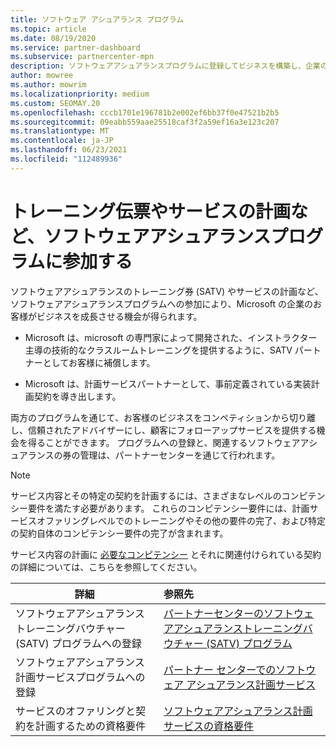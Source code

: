 ```yaml
---
title: ソフトウェア アシュアランス プログラム
ms.topic: article
ms.date: 08/19/2020
ms.service: partner-dashboard
ms.subservice: partnercenter-mpn
description: ソフトウェアアシュアランスプログラムに登録してビジネスを構築し、企業のお客様にトレーニングと計画を提供するための補償を受けることができます。
author: mowree
ms.author: mowrim
ms.localizationpriority: medium
ms.custom: SEOMAY.20
ms.openlocfilehash: cccb1701e196781b2e002ef6bb37f0e47521b2b5
ms.sourcegitcommit: 09eabb559aae25518caf3f2a59ef16a3e123c207
ms.translationtype: MT
ms.contentlocale: ja-JP
ms.lasthandoff: 06/23/2021
ms.locfileid: "112489936"
---
```

# <a name="participate-in-software-assurance-programs-including-training-vouchers-and-planning-services"></a>トレーニング伝票やサービスの計画など、ソフトウェアアシュアランスプログラムに参加する

ソフトウェアアシュアランスのトレーニング券 (SATV) やサービスの計画など、ソフトウェアアシュアランスプログラムへの参加により、Microsoft の企業のお客様がビジネスを成長させる機会が得られます。 

- Microsoft は、microsoft の専門家によって開発された、インストラクター主導の技術的なクラスルームトレーニングを提供するように、SATV パートナーとしてお客様に補償します。 

- Microsoft は、計画サービスパートナーとして、事前定義されている実装計画契約を導き出します。 

両方のプログラムを通じて、お客様のビジネスをコンペティションから切り離し、信頼されたアドバイザーにし、顧客にフォローアップサービスを提供する機会を得ることができます。 プログラムへの登録と、関連するソフトウェアアシュアランスの券の管理は、パートナーセンターを通じて行われます。

> [!NOTE]
> サービス内容とその特定の契約を計画するには、さまざまなレベルのコンピテンシー要件を満たす必要があります。 これらのコンピテンシー要件には、計画サービスオファリングレベルでのトレーニングやその他の要件の完了、および特定の契約自体のコンピテンシー要件の完了が含まれます。  
>
> サービス内容の計画に [必要なコンピテンシー](software-assurance-dps-requirements.md) とそれに関連付けられている契約の詳細については、こちらを参照してください。


|**詳細**   |**参照先**   |
|--------------------------|:------------------|
|ソフトウェアアシュアランストレーニングバウチャー (SATV) プログラムへの登録  | [パートナーセンターのソフトウェアアシュアランストレーニングバウチャー (SATV) プログラム](software-assurance-satv.md)|
|ソフトウェアアシュアランス計画サービスプログラムへの登録 | [パートナー センターでのソフトウェア アシュアランス計画サービス](software-assurance-dps.md) |
|サービスのオファリングと契約を計画するための資格要件  | [ソフトウェアアシュアランス計画サービスの資格要件](software-assurance-dps-requirements.md)  |